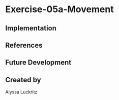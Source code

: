 # Exercise-05a-Movement


## Implementation

## References

## Future Development

## Created by
Alyssa Luckritz
